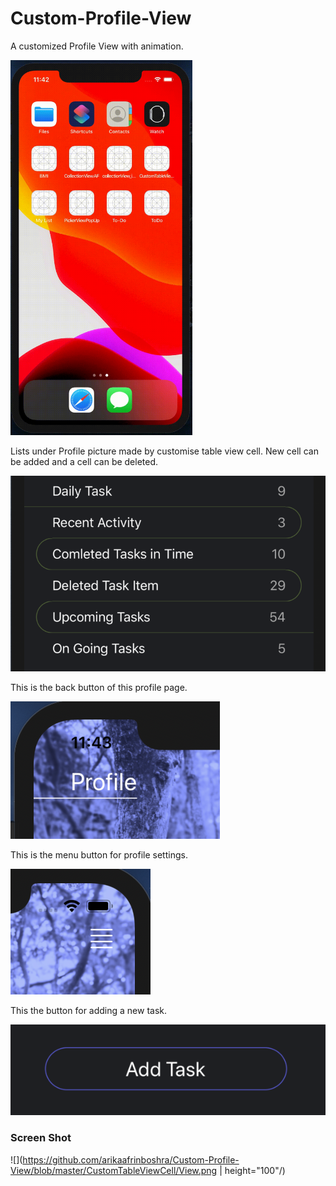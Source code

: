 # Custom-Profile-View

A customized Profile View with animation. 


<img src="vdo.gif" height=600/>

Lists under Profile picture made by customise table view cell. New cell can be added and a cell can be deleted.

![listView](https://github.com/arikaafrinboshra/Custom-Profile-View/blob/master/CustomTableViewCell/View%202.png)

This is the back button of this profile page.

![](https://github.com/arikaafrinboshra/Custom-Profile-View/blob/master/CustomTableViewCell/View%203.png)

This is the menu button for profile settings.

![](https://github.com/arikaafrinboshra/Custom-Profile-View/blob/master/CustomTableViewCell/View%204.png)

This the button for adding a new task.

![](https://github.com/arikaafrinboshra/Custom-Profile-View/blob/master/CustomTableViewCell/View%205.png)

### Screen Shot 

![](https://github.com/arikaafrinboshra/Custom-Profile-View/blob/master/CustomTableViewCell/View.png | height="100"/)
